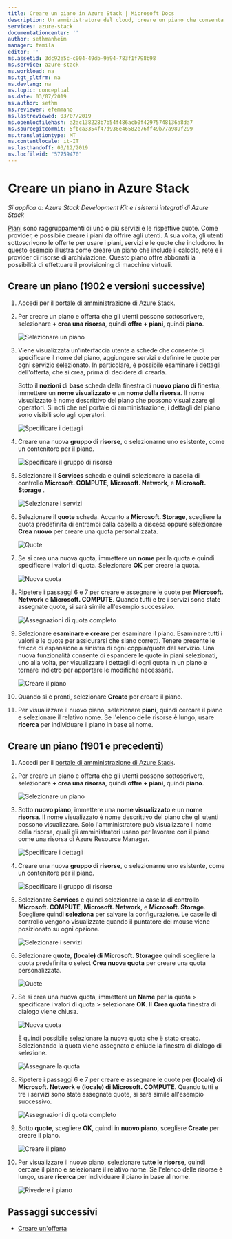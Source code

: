 ```yaml
---
title: Creare un piano in Azure Stack | Microsoft Docs
description: Un amministratore del cloud, creare un piano che consenta i sottoscrittori provisioning di macchine virtuali.
services: azure-stack
documentationcenter: ''
author: sethmanheim
manager: femila
editor: ''
ms.assetid: 3dc92e5c-c004-49db-9a94-783f1f798b98
ms.service: azure-stack
ms.workload: na
ms.tgt_pltfrm: na
ms.devlang: na
ms.topic: conceptual
ms.date: 03/07/2019
ms.author: sethm
ms.reviewer: efemmano
ms.lastreviewed: 03/07/2019
ms.openlocfilehash: a2ac138228b7b54f486acb0f42975748136a8da7
ms.sourcegitcommit: 5fbca3354f47d936e46582e76ff49b77a989f299
ms.translationtype: MT
ms.contentlocale: it-IT
ms.lasthandoff: 03/12/2019
ms.locfileid: "57759470"
---
```

# <a name="create-a-plan-in-azure-stack"></a>Creare un piano in Azure Stack

*Si applica a: Azure Stack Development Kit e i sistemi integrati di Azure Stack*

[Piani](azure-stack-key-features.md) sono raggruppamenti di uno o più servizi e le rispettive quote. Come provider, è possibile creare i piani da offrire agli utenti. A sua volta, gli utenti sottoscrivono le offerte per usare i piani, servizi e le quote che includono. In questo esempio illustra come creare un piano che include il calcolo, rete e i provider di risorse di archiviazione. Questo piano offre abbonati la possibilità di effettuare il provisioning di macchine virtuali.

## <a name="create-a-plan-1902-and-later"></a>Creare un piano (1902 e versioni successive)

1. Accedi per il [portale di amministrazione di Azure Stack](https://adminportal.local.azurestack.external).

2. Per creare un piano e offerta che gli utenti possono sottoscrivere, selezionare **+ crea una risorsa**, quindi **offre + piani**, quindi **piano**.
  
   ![Selezionare un piano](media/azure-stack-create-plan/select-plan.png)

3. Viene visualizzata un'interfaccia utente a schede che consente di specificare il nome del piano, aggiungere servizi e definire le quote per ogni servizio selezionato. In particolare, è possibile esaminare i dettagli dell'offerta, che si crea, prima di decidere di crearla.

   Sotto il **nozioni di base** scheda della finestra di **nuovo piano di** finestra, immettere un **nome visualizzato** e un **nome della risorsa**. Il nome visualizzato è nome descrittivo del piano che possono visualizzare gli operatori. Si noti che nel portale di amministrazione, i dettagli del piano sono visibili solo agli operatori.

   ![Specificare i dettagli](media/azure-stack-create-plan/plan-name.png)

4. Creare una nuova **gruppo di risorse**, o selezionarne uno esistente, come un contenitore per il piano.

   ![Specificare il gruppo di risorse](media/azure-stack-create-plan/resource-group.png)

5. Selezionare il **Services** scheda e quindi selezionare la casella di controllo **Microsoft. COMPUTE**, **Microsoft. Network**, e **Microsoft. Storage** .
  
   ![Selezionare i servizi](media/azure-stack-create-plan/services.png)

6. Selezionare il **quote** scheda. Accanto a **Microsoft. Storage**, scegliere la quota predefinita di entrambi dalla casella a discesa oppure selezionare **Crea nuovo** per creare una quota personalizzata.
  
   ![Quote](media/azure-stack-create-plan/quotas.png)

7. Se si crea una nuova quota, immettere un **nome** per la quota e quindi specificare i valori di quota. Selezionare **OK** per creare la quota.

   ![Nuova quota](media/azure-stack-create-plan/new-quota.png)

8. Ripetere i passaggi 6 e 7 per creare e assegnare le quote per **Microsoft. Network** e **Microsoft. COMPUTE**. Quando tutti e tre i servizi sono state assegnate quote, si sarà simile all'esempio successivo.

   ![Assegnazioni di quota completo](media/azure-stack-create-plan/all-quotas-assigned.png)

9. Selezionare **esaminare e creare** per esaminare il piano. Esaminare tutti i valori e le quote per assicurarsi che siano corretti. Tenere presente le frecce di espansione a sinistra di ogni coppia/quote del servizio. Una nuova funzionalità consente di espandere le quote in piani selezionati, uno alla volta, per visualizzare i dettagli di ogni quota in un piano e tornare indietro per apportare le modifiche necessarie.

   ![Creare il piano](media/azure-stack-create-plan/create.png)

10. Quando si è pronti, selezionare **Create** per creare il piano.

11. Per visualizzare il nuovo piano, selezionare **piani**, quindi cercare il piano e selezionare il relativo nome. Se l'elenco delle risorse è lungo, usare **ricerca** per individuare il piano in base al nome.

## <a name="create-a-plan-1901-and-earlier"></a>Creare un piano (1901 e precedenti)

1. Accedi per il [portale di amministrazione di Azure Stack](https://adminportal.local.azurestack.external).

2. Per creare un piano e offerta che gli utenti possono sottoscrivere, selezionare **+ crea una risorsa**, quindi **offre + piani**, quindi **piano**.
  
   ![Selezionare un piano](media/azure-stack-create-plan/select-plan1901.png)

3. Sotto **nuovo piano**, immettere una **nome visualizzato** e un **nome risorsa**. Il nome visualizzato è nome descrittivo del piano che gli utenti possono visualizzare. Solo l'amministratore può visualizzare il nome della risorsa, quali gli amministratori usano per lavorare con il piano come una risorsa di Azure Resource Manager.

   ![Specificare i dettagli](media/azure-stack-create-plan/plan-name1901.png)

4. Creare una nuova **gruppo di risorse**, o selezionarne uno esistente, come un contenitore per il piano.

   ![Specificare il gruppo di risorse](media/azure-stack-create-plan/resource-group1901.png)

5. Selezionare **Services** e quindi selezionare la casella di controllo **Microsoft. COMPUTE**, **Microsoft. Network**, e **Microsoft. Storage**. Scegliere quindi **seleziona** per salvare la configurazione. Le caselle di controllo vengono visualizzate quando il puntatore del mouse viene posizionato su ogni opzione.
  
   ![Selezionare i servizi](media/azure-stack-create-plan/services1901.png)

6. Selezionare **quote**, **(locale) di Microsoft. Storage**e quindi scegliere la quota predefinita o select **Crea nuova quota** per creare una quota personalizzata.
  
   ![Quote](media/azure-stack-create-plan/quotas1901.png)

7. Se si crea una nuova quota, immettere un **Name** per la quota > specificare i valori di quota > selezionare **OK**. Il **Crea quota** finestra di dialogo viene chiusa.

   ![Nuova quota](media/azure-stack-create-plan/new-quota1901.png)

   È quindi possibile selezionare la nuova quota che è stato creato. Selezionando la quota viene assegnato e chiude la finestra di dialogo di selezione.
  
   ![Assegnare la quota](media/azure-stack-create-plan/assign-quota1901.png)

8. Ripetere i passaggi 6 e 7 per creare e assegnare le quote per **(locale) di Microsoft. Network** e **(locale) di Microsoft. COMPUTE**. Quando tutti e tre i servizi sono state assegnate quote, si sarà simile all'esempio successivo.

   ![Assegnazioni di quota completo](media/azure-stack-create-plan/all-quotas-assigned1901.png)

9. Sotto **quote**, scegliere **OK**, quindi in **nuovo piano**, scegliere **Create** per creare il piano.

    ![Creare il piano](media/azure-stack-create-plan/create1901.png)

10. Per visualizzare il nuovo piano, selezionare **tutte le risorse**, quindi cercare il piano e selezionare il relativo nome. Se l'elenco delle risorse è lungo, usare **ricerca** per individuare il piano in base al nome.

    ![Rivedere il piano](media/azure-stack-create-plan/plan-overview1901.png)

## <a name="next-steps"></a>Passaggi successivi

* [Creare un'offerta](azure-stack-create-offer.md)
